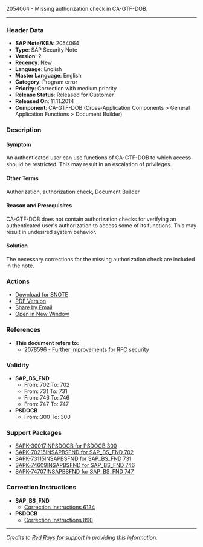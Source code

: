 2054064 - Missing authorization check in CA-GTF-DOB.

---

### **Header Data**
- **SAP Note/KBA**: 2054064
- **Type**: SAP Security Note
- **Version**: 2
- **Recency**: New
- **Language**: English
- **Master Language**: English
- **Category**: Program error
- **Priority**: Correction with medium priority
- **Release Status**: Released for Customer
- **Released On**: 11.11.2014
- **Component**: CA-GTF-DOB (Cross-Application Components > General Application Functions > Document Builder)

### **Description**

#### **Symptom**
An authenticated user can use functions of CA-GTF-DOB to which access should be restricted. This may result in an escalation of privileges.

#### **Other Terms**
Authorization, authorization check, Document Builder

#### **Reason and Prerequisites**
CA-GTF-DOB does not contain authorization checks for verifying an authenticated user's authorization to access some of its functions. This may result in undesired system behavior.

#### **Solution**
The necessary corrections for the missing authorization check are included in the note.

### **Actions**
- [Download for SNOTE](https://notesdownloads.sap.com/note/0040000012210652017)
- [PDF Version](https://userapps.support.sap.com/sap/support/sfm/notes/print/0002054064?language=en-US&token=D271AF4E257B7BDE1AE4AE1C00B4DE27)
- [Share by Email](https://me.sap.com/share/email?note=2054064)
- [Open in New Window](https://me.sap.com/notes/0002054064/R)

### **References**
- **This document refers to:**
  - [2078596 - Further improvements for RFC security](https://me.sap.com/notes/2078596)

### **Validity**
- **SAP_BS_FND**
  - From: 702 To: 702
  - From: 731 To: 731
  - From: 746 To: 746
  - From: 747 To: 747
- **PSDOCB**
  - From: 300 To: 300

### **Support Packages**
- [SAPK-30017INPSDOCB for PSDOCB 300](https://me.sap.com/supportpackage/SAPK-30017INPSDOCB)
- [SAPK-70215INSAPBSFND for SAP_BS_FND 702](https://me.sap.com/supportpackage/SAPK-70215INSAPBSFND)
- [SAPK-73115INSAPBSFND for SAP_BS_FND 731](https://me.sap.com/supportpackage/SAPK-73115INSAPBSFND)
- [SAPK-74609INSAPBSFND for SAP_BS_FND 746](https://me.sap.com/supportpackage/SAPK-74609INSAPBSFND)
- [SAPK-74707INSAPBSFND for SAP_BS_FND 747](https://me.sap.com/supportpackage/SAPK-74707INSAPBSFND)

### **Correction Instructions**
- **SAP_BS_FND**
  - [Correction Instructions 6134](https://me.sap.com/corrins/0002054064/6134)
- **PSDOCB**
  - [Correction Instructions 890](https://me.sap.com/corrins/0002054064/890)

---

*Credits to [Red Rays](https://redrays.io) for support in providing this information.*